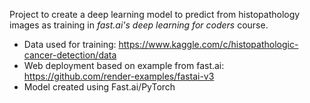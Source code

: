 Project to create a deep learning model to predict from histopathology images as training in *fast.ai's deep learning for coders* course.

* Data used for training: https://www.kaggle.com/c/histopathologic-cancer-detection/data
* Web deployment based on example from fast.ai: https://github.com/render-examples/fastai-v3
* Model created using Fast.ai/PyTorch
